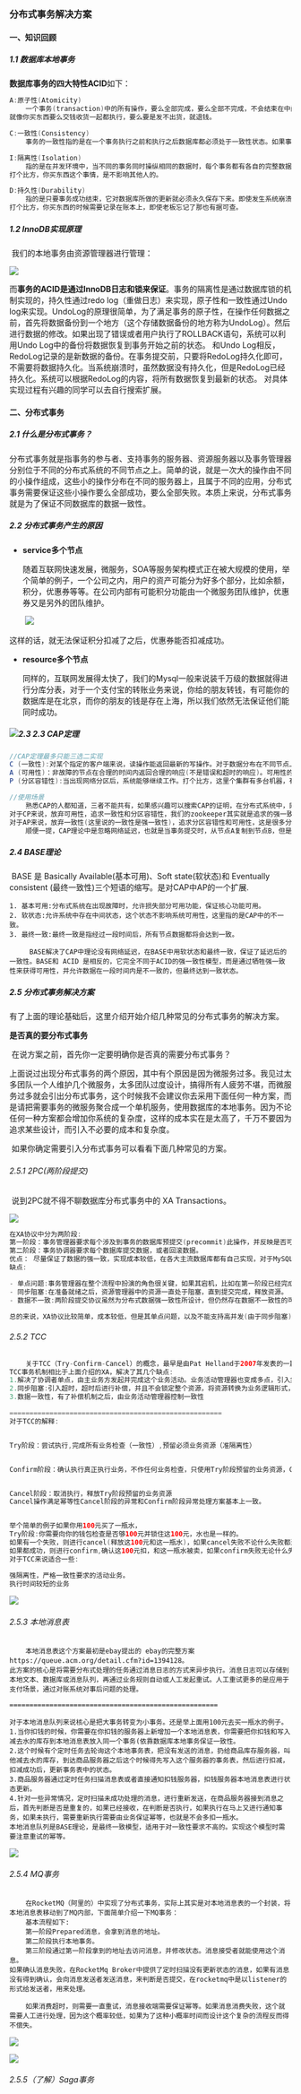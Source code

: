 ### **分布式事务解决方案**

#### **一、知识回顾**

##### 1.1 数据库本地事务

**数据库事务的四大特性ACID**如下：

```java
A:原子性(Atomicity)
	一个事务(transaction)中的所有操作，要么全部完成，要么全部不完成，不会结束在中间某个环节。事务在执行过程中发生错误，会被回滚（Rollback）到事务开始前的状态，就像这个事务从来没有执行过一样。
就像你买东西要么交钱收货一起都执行，要么要是发不出货，就退钱。

C:一致性(Consistency)
	事务的一致性指的是在一个事务执行之前和执行之后数据库都必须处于一致性状态。如果事务成功地完成，那么系统中所有变化将正确地应用，系统处于有效状态。如果在事务中出现错误，那么系统中的所有变化将自动地回滚，系统返回到原始状态。

I:隔离性(Isolation)
	指的是在并发环境中，当不同的事务同时操纵相同的数据时，每个事务都有各自的完整数据空间。由并发事务所做的修改必须与任何其他并发事务所做的修改隔离。事务查看数据更新时，数据所处的状态要么是另一事务修改它之前的状态，要么是另一事务修改它之后的状态，事务不会查看到中间状态的数据。
打个比方，你买东西这个事情，是不影响其他人的。

D:持久性(Durability)
	指的是只要事务成功结束，它对数据库所做的更新就必须永久保存下来。即使发生系统崩溃，重新启动数据库系统后，数据库还能恢复到事务成功结束时的状态。
打个比方，你买东西的时候需要记录在账本上，即使老板忘记了那也有据可查。

```

##### **1.2 InnoDB实现原理**

​        我们的本地事务由资源管理器进行管理：

![](./images/1/56.png)

​		而**事务的ACID是通过InnoDB日志和锁来保证**。事务的隔离性是通过数据库锁的机制实现的，持久性通过redo log（重做日志）来实现，原子性和一致性通过Undo log来实现。UndoLog的原理很简单，为了满足事务的原子性，在操作任何数据之前，首先将数据备份到一个地方（这个存储数据备份的地方称为UndoLog）。然后进行数据的修改。如果出现了错误或者用户执行了ROLLBACK语句，系统可以利用Undo Log中的备份将数据恢复到事务开始之前的状态。 和Undo Log相反，RedoLog记录的是新数据的备份。在事务提交前，只要将RedoLog持久化即可，不需要将数据持久化。当系统崩溃时，虽然数据没有持久化，但是RedoLog已经持久化。系统可以根据RedoLog的内容，将所有数据恢复到最新的状态。 对具体实现过程有兴趣的同学可以去自行搜索扩展。



#### **二、分布式事务**

##### 	**2.1 什么是分布式事务？**

​		分布式事务就是指事务的参与者、支持事务的服务器、资源服务器以及事务管理器分别位于不同的分布式系统的不同节点之上。简单的说，就是一次大的操作由不同的小操作组成，这些小的操作分布在不同的服务器上，且属于不同的应用，分布式事务需要保证这些小操作要么全部成功，要么全部失败。本质上来说，分布式事务就是为了保证不同数据库的数据一致性。

##### 	**2.2 分布式事务产生的原因**

- **service多个节点**

  随着互联网快速发展，微服务，SOA等服务架构模式正在被大规模的使用，举个简单的例子，一个公司之内，用户的资产可能分为好多个部分，比如余额，积分，优惠券等等。在公司内部有可能积分功能由一个微服务团队维护，优惠券又是另外的团队维护。

  ​	![](./images/1/57.jpg)

这样的话，就无法保证积分扣减了之后，优惠券能否扣减成功。

- **resource多个节点**

  同样的，互联网发展得太快了，我们的Mysql一般来说装千万级的数据就得进行分库分表，对于一个支付宝的转账业务来说，你给的朋友转钱，有可能你的数据库是在北京，而你的朋友的钱是存在上海，所以我们依然无法保证他们能同时成功。

##### ![](./images/1/58.jpg)2.3 2.3 CAP定理

```java
//CAP定理最多只能三选二实现
C (一致性):对某个指定的客户端来说，读操作能返回最新的写操作。对于数据分布在不同节点上的数据上来说，如果在某个节点更新了数据，那么在其他节点如果都能读取到这个最新的数据，那么就称为强一致，如果有某个节点没有读取到，那就是分布式不一致。
A (可用性)：非故障的节点在合理的时间内返回合理的响应(不是错误和超时的响应)。可用性的两个关键一个是合理的时间，一个是合理的响应。合理的时间指的是请求不能无限被阻塞，应该在合理的时间给出返回。合理的响应指的是系统应该明确返回结果并且结果是正确的，这里的正确指的是比如应该返回50，而不是返回40。
P (分区容错性):当出现网络分区后，系统能够继续工作。打个比方，这里个集群有多台机器，有台机器网络出现了问题，但是这个集群仍然可以正常工作。

//使用场景
	熟悉CAP的人都知道，三者不能共有，如果感兴趣可以搜索CAP的证明，在分布式系统中，网络无法100%可靠，分区其实是一个必然现象，如果我们选择了CA而放弃了P，那么当发生分区现象时，为了保证一致性，这个时候必须拒绝请求，但是A又不允许，所以分布式系统理论上不可能选择CA架构，只能选择CP或者AP架构。
对于CP来说，放弃可用性，追求一致性和分区容错性，我们的zookeeper其实就是追求的强一致。
对于AP来说，放弃一致性(这里说的一致性是强一致性)，追求分区容错性和可用性，这是很多分布式系统设计时的选择，后面的BASE也是根据AP来扩展。
	顺便一提，CAP理论中是忽略网络延迟，也就是当事务提交时，从节点A复制到节点B，但是在现实中这个是明显不可能的，所以总会有一定的时间是不一致。同时CAP中选择两个，比如你选择了CP，并不是叫你放弃A。因为P出现的概率实在是太小了，大部分的时间你仍然需要保证CA。就算分区出现了你也要为后来的A做准备，比如通过一些日志的手段，是其他机器回复至可用。

```

##### 2.4 BASE理论

​	BASE 是 Basically Available(基本可用)、Soft state(软状态)和 Eventually consistent (最终一致性)三个短语的缩写。是对CAP中AP的一个扩展.

```
1. 基本可用:分布式系统在出现故障时，允许损失部分可用功能，保证核心功能可用。
2. 软状态:允许系统中存在中间状态，这个状态不影响系统可用性，这里指的是CAP中的不一致。
3. 最终一致:最终一致是指经过一段时间后，所有节点数据都将会达到一致。

​     BASE解决了CAP中理论没有网络延迟，在BASE中用软状态和最终一致，保证了延迟后的一致性。BASE和 ACID 是相反的，它完全不同于ACID的强一致性模型，而是通过牺牲强一致性来获得可用性，并允许数据在一段时间内是不一致的，但最终达到一致状态。
```

##### 2.5 分布式事务解决方案

​	有了上面的理论基础后，这里介绍开始介绍几种常见的分布式事务的解决方案。

**是否真的要分布式事务**

​	在说方案之前，首先你一定要明确你是否真的需要分布式事务？

​	上面说过出现分布式事务的两个原因，其中有个原因是因为微服务过多。我见过太多团队一个人维护几个微服务，太多团队过度设计，搞得所有人疲劳不堪，而微服务过多就会引出分布式事务，这个时候我不会建议你去采用下面任何一种方案，而是请把需要事务的微服务聚合成一个单机服务，使用数据库的本地事务。因为不论任何一种方案都会增加你系统的复杂度，这样的成本实在是太高了，千万不要因为追求某些设计，而引入不必要的成本和复杂度。

​	如果你确定需要引入分布式事务可以看看下面几种常见的方案。

###### 2.5.1  2PC(两阶段提交)

​	说到2PC就不得不聊数据库分布式事务中的 XA Transactions。

![](./images/1/59.jpg)

```java
在XA协议中分为两阶段:
第一阶段：事务管理器要求每个涉及到事务的数据库预提交(precommit)此操作，并反映是否可以提交.
第二阶段：事务协调器要求每个数据库提交数据，或者回滚数据。
优点： 尽量保证了数据的强一致，实现成本较低，在各大主流数据库都有自己实现，对于MySQL是从5.5开始支持。
缺点:

- 单点问题:事务管理器在整个流程中扮演的角色很关键，如果其宕机，比如在第一阶段已经完成，在第二阶段正准备提交的时候事务管理器宕机，资源管理器就会一直阻塞，导致数据库无法使用。
- 同步阻塞:在准备就绪之后，资源管理器中的资源一直处于阻塞，直到提交完成，释放资源。
- 数据不一致:两阶段提交协议虽然为分布式数据强一致性所设计，但仍然存在数据不一致性的可能，比如在第二阶段中，假设协调者发出了事务commit的通知，但是因为网络问题该通知仅被一部分参与者所收到并执行了commit操作，其余的参与者则因为没有收到通知一直处于阻塞状态，这时候就产生了数据的不一致性。

总的来说，XA协议比较简单，成本较低，但是其单点问题，以及不能支持高并发(由于同步阻塞)依然是其最大的弱点。

```

###### 2.5.2 TCC

```java
	关于TCC（Try-Confirm-Cancel）的概念，最早是由Pat Helland于2007年发表的一篇名为《Life beyond Distributed Transactions:an Apostate’s Opinion》的论文提出。
TCC事务机制相比于上面介绍的XA，解决了其几个缺点:
1.解决了协调者单点，由主业务方发起并完成这个业务活动。业务活动管理器也变成多点，引入集群。
2.同步阻塞:引入超时，超时后进行补偿，并且不会锁定整个资源，将资源转换为业务逻辑形式，粒度变小。
3.数据一致性，有了补偿机制之后，由业务活动管理器控制一致性

=====================================================
对于TCC的解释:


Try阶段：尝试执行,完成所有业务检查（一致性）,预留必须业务资源（准隔离性）


Confirm阶段：确认执行真正执行业务，不作任何业务检查，只使用Try阶段预留的业务资源，Confirm操作满足幂等性。要求具备幂等设计，Confirm失败后需要进行重试。


Cancel阶段：取消执行，释放Try阶段预留的业务资源
Cancel操作满足幂等性Cancel阶段的异常和Confirm阶段异常处理方案基本上一致。


举个简单的例子如果你用100元买了一瓶水，
Try阶段:你需要向你的钱包检查是否够100元并锁住这100元，水也是一样的。
如果有一个失败，则进行cancel(释放这100元和这一瓶水)，如果cancel失败不论什么失败都进行重试cancel，所以需要保持幂等。
如果都成功，则进行confirm,确认这100元扣，和这一瓶水被卖，如果confirm失败无论什么失败则重试(会依靠活动日志进行重试)
对于TCC来说适合一些:

强隔离性，严格一致性要求的活动业务。
执行时间较短的业务

```

![](./images/1/60.jpg)

###### 2.5.3 本地消息表

```
	本地消息表这个方案最初是ebay提出的 ebay的完整方案https://queue.acm.org/detail.cfm?id=1394128。
此方案的核心是将需要分布式处理的任务通过消息日志的方式来异步执行。消息日志可以存储到本地文本、数据库或消息队列，再通过业务规则自动或人工发起重试。人工重试更多的是应用于支付场景，通过对账系统对事后问题的处理。

====================================================

对于本地消息队列来说核心是把大事务转变为小事务。还是举上面用100元去买一瓶水的例子。
1.当你扣钱的时候，你需要在你扣钱的服务器上新增加一个本地消息表，你需要把你扣钱和写入减去水的库存到本地消息表放入同一个事务(依靠数据库本地事务保证一致性。
2.这个时候有个定时任务去轮询这个本地事务表，把没有发送的消息，扔给商品库存服务器，叫他减去水的库存，到达商品服务器之后这个时候得先写入这个服务器的事务表，然后进行扣减，扣减成功后，更新事务表中的状态。
3.商品服务器通过定时任务扫描消息表或者直接通知扣钱服务器，扣钱服务器本地消息表进行状态更新。
4.针对一些异常情况，定时扫描未成功处理的消息，进行重新发送，在商品服务器接到消息之后，首先判断是否是重复的，如果已经接收，在判断是否执行，如果执行在马上又进行通知事务，如果未执行，需要重新执行需要由业务保证幂等，也就是不会多扣一瓶水。
本地消息队列是BASE理论，是最终一致模型，适用于对一致性要求不高的。实现这个模型时需要注意重试的幂等。

```

![](./images/1/61.jpg)

###### 2.5.4 MQ事务

```
	在RocketMQ（阿里的）中实现了分布式事务，实际上其实是对本地消息表的一个封装，将本地消息表移动到了MQ内部，下面简单介绍一下MQ事务：
	基本流程如下:
	第一阶段Prepared消息，会拿到消息的地址。
	第二阶段执行本地事务。
	第三阶段通过第一阶段拿到的地址去访问消息，并修改状态。消息接受者就能使用这个消息。
如果确认消息失败，在RocketMq Broker中提供了定时扫描没有更新状态的消息，如果有消息没有得到确认，会向消息发送者发送消息，来判断是否提交，在rocketmq中是以listener的形式给发送者，用来处理。

	如果消费超时，则需要一直重试，消息接收端需要保证幂等。如果消息消费失败，这个就需要人工进行处理，因为这个概率较低，如果为了这种小概率时间而设计这个复杂的流程反而得不偿失。
```

![](./images/1/62.jpg)

![](./images/1/63.jpg)



###### 2.5.5（了解）Saga事务
















